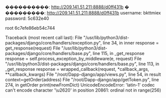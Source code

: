 ����������: http://209.141.51.211:8888/d0ff431b
�
���������: http://209.141.51.211:8888/d0ff431b
username: bkttmiex
password: 5c632e40


root
6c7efe86eb54c744


Traceback (most recent call last):
  File "/usr/lib/python3/dist-packages/django/core/handlers/exception.py", line 34, in inner
    response = get_response(request)
  File "/usr/lib/python3/dist-packages/django/core/handlers/base.py", line 115, in _get_response
    response = self.process_exception_by_middleware(e, request)
  File "/usr/lib/python3/dist-packages/django/core/handlers/base.py", line 113, in _get_response
    response = wrapped_callback(request, *callback_args, **callback_kwargs)
  File "/root/Dapp-django/app/views.py", line 54, in result
    context=getOrder(address)
  File "/root/Dapp-django/app/getToken.py", line 274, in getOrder
    print(newFromDict)
UnicodeEncodeError: 'latin-1' codec can't encode character '\u2620' in position 20861: ordinal not in range(256)
